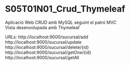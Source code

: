 # S05T01N01_Crud_Thymeleaf

Aplicació Web CRUD amb MySQL seguint el patró MVC<br>
Vista desenvolupada amb Thymeleaf

URLs:
http://localhost:9000/sucursal/add<br>
http://localhost:9000/sucursal/update<br>
http://localhost:9000/sucursal/delete/{id}<br>
http://localhost:9000/sucursal/getOne/{id}<br>
http://localhost:9000/sucursal/getAll<br>
